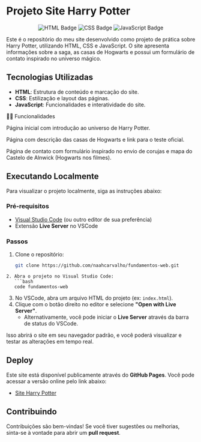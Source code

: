 
# Projeto Site Harry Potter

<div align="center"> 
	<img src="https://img.shields.io/badge/HTML-5-orange?style=for-the-badge&logo=html5" alt="HTML Badge" /> 
	<img src="https://img.shields.io/badge/CSS-3-blue?style=for-the-badge&logo=css3&logoColor=white" alt="CSS Badge" /> 
	<img src="https://img.shields.io/badge/JavaScript-ES6+-yellow?style=for-the-badge&logo=javascript&logoColor=black" alt="JavaScript Badge" /> 
</div>

Este é o repositório do meu site desenvolvido como projeto de prática sobre Harry Potter, utilizando HTML, CSS e JavaScript. O site apresenta informações sobre a saga, as casas de Hogwarts e possui um formulário de contato inspirado no universo mágico.

## Tecnologias Utilizadas

- **HTML**: Estrutura de conteúdo e marcação do site.
- **CSS**: Estilização e layout das páginas.
- **JavaScript**: Funcionalidades e interatividade do site.

🧙‍♂️ Funcionalidades

Página inicial com introdução ao universo de Harry Potter.

Página com descrição das casas de Hogwarts e link para o teste oficial.

Página de contato com formulário inspirado no envio de corujas e mapa do Castelo de Alnwick (Hogwarts nos filmes).

## Executando Localmente

Para visualizar o projeto localmente, siga as instruções abaixo:

### Pré-requisitos

- [Visual Studio Code](https://code.visualstudio.com/) (ou outro editor de sua preferência)
- Extensão **Live Server** no VSCode

### Passos

1. Clone o repositório:
	```bash
   git clone https://github.com/naahcarvalho/fundamentos-web.git
```
2. Abra o projeto no Visual Studio Code:
   ```bash
   code fundamentos-web
```
3. No VSCode, abra um arquivo HTML do projeto (ex: `index.html`).
4. Clique com o botão direito no editor e selecione **"Open with Live Server"**.  
   - Alternativamente, você pode iniciar o **Live Server** através da barra de status do VSCode.

Isso abrirá o site em seu navegador padrão, e você poderá visualizar e testar as alterações em tempo real.

## Deploy

Este site está disponível publicamente através do **GitHub Pages**. Você pode acessar a versão online pelo link abaixo:

- [Site Harry Potter](https://github.com/naahcarvalho/fundamentos-web.git)

## Contribuindo

Contribuições são bem-vindas! Se você tiver sugestões ou melhorias, sinta-se à vontade para abrir um **pull request**.